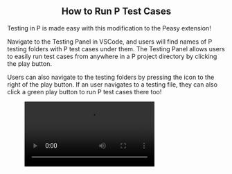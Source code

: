 <style>
  .md-typeset h1,
  .md-content__button {
    display: none;
  }
  
</style>

<div align="center">
  <h2>How to Run P Test Cases</h2>
</div>

Testing in P is made easy with this modification to the Peasy extension!

Navigate to the Testing Panel in VSCode, and users will find names of P testing folders with P test cases under them. The Testing Panel allows users to easily run test cases from anywhere in a P project directory by clicking the play button.

Users can also navigate to the testing folders by pressing the icon to the right of the play button. If an user navigates to a testing file, they can also click a green play button to run P test cases there too!

<figure class="video_container">
  <video controls="true" allowfullscreen="true" >
    <source src="../../videos/test_framework.mov" type="video/mp4">
  </video>
</figure>
